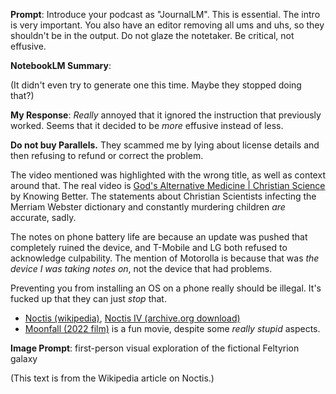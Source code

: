 **Prompt**: Introduce your podcast as "JournalLM". This is essential. The intro is very important. You also have an editor removing all ums and uhs, so they shouldn't be in the output. Do not glaze the notetaker. Be critical, not effusive.

**NotebookLM Summary**:

(It didn't even try to generate one this time. Maybe they stopped doing that?)

**My Response**: *Really* annoyed that it ignored the instruction that previously worked. Seems that it decided to be *more* effusive instead of less.

**Do not buy Parallels.** They scammed me by lying about license details and then refusing to refund or correct the problem.

The video mentioned was highlighted with the wrong title, as well as context around that. The real video is [God's Alternative Medicine | Christian Science](https://www.youtube.com/watch?v=E7RT4wNhiYQ) by Knowing Better. The statements about Christian Scientists infecting the Merriam Webster dictionary and constantly murdering children *are* accurate, sadly.

The notes on phone battery life are because an update was pushed that completely ruined the device, and T-Mobile and LG both refused to acknowledge culpability. The mention of Motorolla is because that was *the device I was taking notes on*, not the device that had problems.

Preventing you from installing an OS on a phone really should be illegal. It's fucked up that they can just *stop* that.

- [Noctis (wikipedia)](https://en.wikipedia.org/wiki/Noctis_(video_game) ), [Noctis IV (archive.org download)](https://archive.org/details/msdos_noctis_shareware)
- [Moonfall (2022 film)](https://moonfall.movie/) is a fun movie, despite some *really stupid* aspects.

**Image Prompt**: first-person visual exploration of the fictional Feltyrion galaxy

(This text is from the Wikipedia article on Noctis.)
